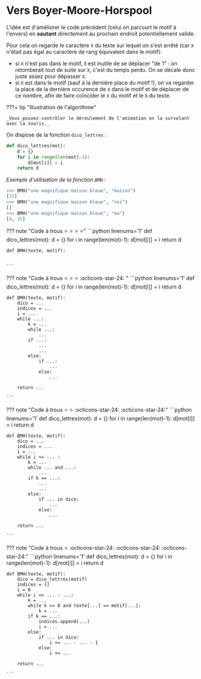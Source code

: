 # Vers Boyer-Moore-Horspool

L'idée est d'améliorer le code précédent (celui on parcourt le motif à l'envers) en **sautant** directement au prochain endroit potentiellement valide. 

Pour cela on regarde le caractère ```X```  du texte sur lequel on s'est arrêté (car ```X``` n'était pas égal au caractère de rang équivalent dans le motif):

- si ```X``` n'est pas dans le motif, il est inutile de se déplacer "de 1" : on retomberait tout de suite sur ```X```, c'est du temps perdu. On se décale donc juste assez pour dépasser ```X```.
- si ```X``` est dans le motif (sauf à la dernière place du motif !), on va regarder la place de la dernière occurence de ```X``` dans le motif et de déplacer de ce nombre, afin de faire coïncider le ```X``` du motif et le ```X``` du texte.

???+ tip "Illustration de l'algorithme"
    <gif-player src="https://glassus.github.io/terminale_nsi/T3_Algorithmique/3.3_Recherche_textuelle/data/gif_BM.gif" speed="1" play></gif-player>

    _Vous pouvez contrôler le déroulement de l'animation en la survolant avec la souris._


On dispose de la fonction ```dico_lettres``` :
```python linenums='1'
def dico_lettres(mot):
    d = {}
    for i in range(len(mot)-1):
        d[mot[i]] = i
    return d
```

*Exemple d'utilisation de la fonction ```BMH``` :*

```python
>>> BMH("une magnifique maison bleue", "maison")
[15]
>>> BMH("une magnifique maison bleue", "nsi")
[]
>>> BMH("une magnifique maison bleue", "ma")
[4, 15]
```




??? note "Code à trous :star: :star: :star: :star:"
    ```python linenums='1'
    def dico_lettres(mot):
        d = {}
        for i in range(len(mot)-1):
            d[mot[i]] = i
        return d

    def BMH(texte, motif):


    ```


??? note "Code à trous :star: :star: :star: :octicons-star-24: " 
    ```python linenums='1'
    def dico_lettres(mot):
        d = {}
        for i in range(len(mot)-1):
            d[mot[i]] = i
        return d

    def BMH(texte, motif):
        dico = ...
        indices = ...
        i = ...
        while ...:
            k = ...
            while ...: 
                ...
            if ...: 
                ...
                ...
            else:
                if ...: 
                    ...
                else:
                    ... 

        return ...

    ```

??? note "Code à trous :star: :star: :octicons-star-24: :octicons-star-24:"
    ```python linenums='1'
    def dico_lettres(mot):
        d = {}
        for i in range(len(mot)-1):
            d[mot[i]] = i
        return d

    def BMH(texte, motif):
        dico = ...
        indices = ...
        i = ...
        while i <= ... :
            k = ...
            while ... and ...: 
                ...
            if k == ...: 
                ...
                ... 
            else:
                if ... in dico: 
                    ...
                else:
                    ... 

        return ...

    ```



??? note "Code à trous :star: :octicons-star-24: :octicons-star-24: :octicons-star-24:"
    ```python linenums='1'
    def dico_lettres(mot):
        d = {}
        for i in range(len(mot)-1):
            d[mot[i]] = i
        return d

    def BMH(texte, motif):
        dico = dico_lettres(motif)
        indices = []
        i = 0
        while i <= ... - ...:
            k = ...
            while k >= 0 and texte[...] == motif[...]: 
                k = ...
            if k == ...: 
                indices.append(...)
                i = ...
            else:
                if ... in dico: 
                    i += ... - ... - 1 
                else:
                    i += ...

        return ...

    ```
        




